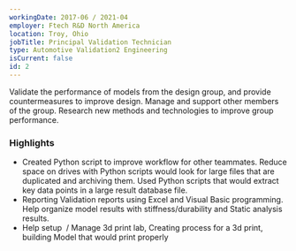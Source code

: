 ```yaml
---
workingDate: 2017-06 / 2021-04
employer: Ftech R&D North America
location: Troy, Ohio
jobTitle: Principal Validation Technician
type: Automotive Validation2 Engineering
isCurrent: false
id: 2
---
```


Validate the performance of models from the design group, and provide countermeasures to improve design. Manage and support other members of the group. Research new methods and technologies to improve group performance.

### Highlights

- Created Python script to improve workflow for other teammates. Reduce space on drives with Python scripts would look for large files that are duplicated and archiving them. Used Python scripts that would extract key data points in a large result database file.
- Reporting Validation reports using Excel and Visual Basic programming. Help organize model results with stiffness/durability and Static analysis results.
- Help setup  / Manage 3d print lab, Creating process for a 3d print, building Model that would print properly
